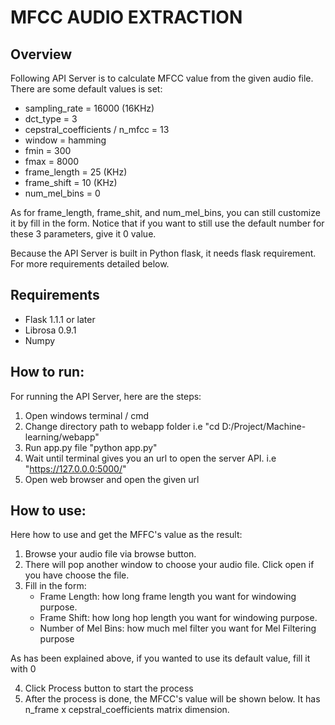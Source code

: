 # MFCC AUDIO EXTRACTION

Overview
--------

Following API Server is to calculate MFCC value from the given audio file. There are some default values is set:

- sampling_rate = 16000 (16KHz)
- dct_type = 3
- cepstral_coefficients / n_mfcc = 13
- window = hamming
- fmin = 300
- fmax = 8000
- frame_length = 25 (KHz)
- frame_shift = 10 (KHz)
- num_mel_bins = 0

As for frame_length, frame_shit, and num_mel_bins, you can still customize it by fill in the form.
Notice that if you want to still use the default number for these 3 parameters, give it 0 value.

Because the API Server is built in Python flask, it needs flask requirement. For more requirements detailed below.

Requirements
------------

- Flask 1.1.1 or later
- Librosa 0.9.1
- Numpy

How to run:
-----------

For running the API Server, here are the steps:
1. Open windows terminal / cmd
2. Change directory path to webapp folder i.e "cd D:/Project/Machine-learning/webapp"
3. Run app.py file "python app.py"
4. Wait until terminal gives you an url to open the server API. i.e "https://127.0.0.0:5000/"
5. Open web browser and open the given url


How to use:
-----------

Here how to use and get the MFFC's value as the result:

1. Browse your audio file via browse button.
2. There will pop another window to choose your audio file. Click open if you have choose the file.
3. Fill in the form:
	- Frame Length: how long frame length you want for windowing purpose.
	- Frame Shift: how long hop length you want for windowing purpose.
	- Number of Mel Bins: how much mel filter you want for Mel Filtering purpose

As has been explained above, if you wanted to use its default value, fill it with 0

4. Click Process button to start the process
5. After the process is done, the MFCC's value will be shown below. It has n_frame x cepstral_coefficients matrix dimension.
